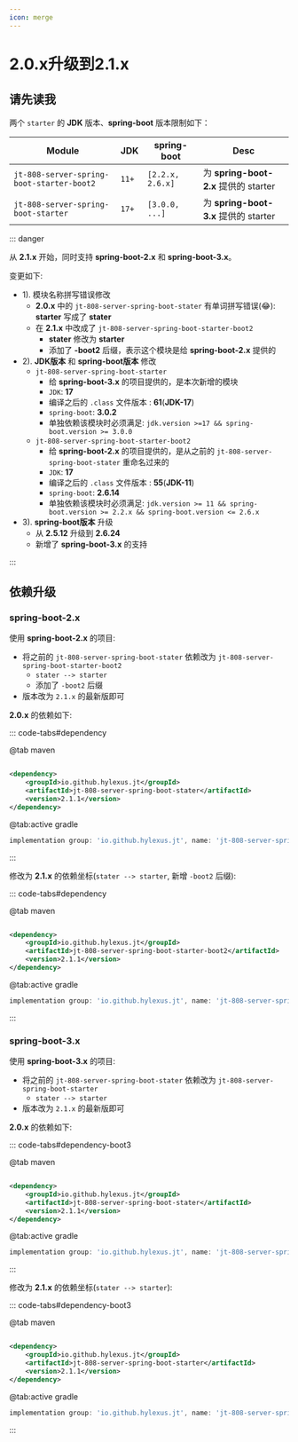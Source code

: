 ```yaml
---
icon: merge
---
```


# 2.0.x升级到2.1.x

## 请先读我

两个 `starter` 的 **JDK** 版本、**spring-boot** 版本限制如下：

| Module                                    | JDK   | spring-boot      | Desc                              |
|-------------------------------------------|-------|------------------|-----------------------------------|
| `jt-808-server-spring-boot-starter-boot2` | `11+` | `[2.2.x, 2.6.x]` | 为 **spring-boot-2.x** 提供的 starter |
| `jt-808-server-spring-boot-starter`       | `17+` | `[3.0.0, ...]`   | 为 **spring-boot-3.x** 提供的 starter |

::: danger

从 **2.1.x** 开始，同时支持 **spring-boot-2.x** 和 **spring-boot-3.x**。

变更如下:

- 1). 模块名称拼写错误修改
    - **2.0.x** 中的 `jt-808-server-spring-boot-stater` 有单词拼写错误(😂): **starter** 写成了 **stater**
    - 在 **2.1.x** 中改成了 `jt-808-server-spring-boot-starter-boot2`
        - **stater** 修改为 **starter**
        - 添加了 **-boot2** 后缀，表示这个模块是给 **spring-boot-2.x** 提供的
- 2). **JDK版本** 和 **spring-boot版本** 修改
    - `jt-808-server-spring-boot-starter`
        - 给 **spring-boot-3.x** 的项目提供的，是本次新增的模块
        - `JDK`: **17**
        - 编译之后的 `.class` 文件版本 : **61**(**JDK-17**)
        - `spring-boot`: **3.0.2**
        - 单独依赖该模块时必须满足: `jdk.version >=17 && spring-boot.version >= 3.0.0`
    - `jt-808-server-spring-boot-starter-boot2`
        - 给 **spring-boot-2.x** 的项目提供的，是从之前的 `jt-808-server-spring-boot-stater` 重命名过来的
        - `JDK`: **17**
        - 编译之后的 `.class` 文件版本 : **55**(**JDK-11**)
        - `spring-boot`: **2.6.14**
        - 单独依赖该模块时必须满足: `jdk.version >= 11 && spring-boot.version >= 2.2.x && spring-boot.version <= 2.6.x`
- 3). **spring-boot版本** 升级
    - 从 **2.5.12** 升级到 **2.6.24**
    - 新增了 **spring-boot-3.x** 的支持

:::

## 依赖升级

### spring-boot-2.x

使用 **spring-boot-2.x** 的项目:

- 将之前的 `jt-808-server-spring-boot-stater` 依赖改为 `jt-808-server-spring-boot-starter-boot2`
    - `stater --> starter`
    - 添加了 `-boot2` 后缀
- 版本改为 `2.1.x` 的最新版即可

**2.0.x** 的依赖如下:

::: code-tabs#dependency

@tab maven

```xml

<dependency>
    <groupId>io.github.hylexus.jt</groupId>
    <artifactId>jt-808-server-spring-boot-stater</artifactId>
    <version>2.1.1</version>
</dependency>
```

@tab:active gradle

```groovy
implementation group: 'io.github.hylexus.jt', name: 'jt-808-server-spring-boot-stater', version: '2.1.1'
```

:::

修改为 **2.1.x** 的依赖坐标(`stater --> starter`, 新增 `-boot2` 后缀):

::: code-tabs#dependency

@tab maven

```xml

<dependency>
    <groupId>io.github.hylexus.jt</groupId>
    <artifactId>jt-808-server-spring-boot-starter-boot2</artifactId>
    <version>2.1.1</version>
</dependency>
```

@tab:active gradle

```groovy
implementation group: 'io.github.hylexus.jt', name: 'jt-808-server-spring-boot-starter-boot2', version: '2.1.1'
```

:::

### spring-boot-3.x

使用 **spring-boot-3.x** 的项目:

- 将之前的 `jt-808-server-spring-boot-stater` 依赖改为 `jt-808-server-spring-boot-starter`
    - `stater --> starter`
- 版本改为 `2.1.x` 的最新版即可

**2.0.x** 的依赖如下:

::: code-tabs#dependency-boot3

@tab maven

```xml

<dependency>
    <groupId>io.github.hylexus.jt</groupId>
    <artifactId>jt-808-server-spring-boot-stater</artifactId>
    <version>2.1.1</version>
</dependency>
```

@tab:active gradle

```groovy
implementation group: 'io.github.hylexus.jt', name: 'jt-808-server-spring-boot-stater', version: '2.1.1'
```

:::

修改为 **2.1.x** 的依赖坐标(`stater --> starter`):

::: code-tabs#dependency-boot3

@tab maven

```xml

<dependency>
    <groupId>io.github.hylexus.jt</groupId>
    <artifactId>jt-808-server-spring-boot-starter</artifactId>
    <version>2.1.1</version>
</dependency>
```

@tab:active gradle

```groovy
implementation group: 'io.github.hylexus.jt', name: 'jt-808-server-spring-boot-starter', version: '2.1.1'
```

:::
